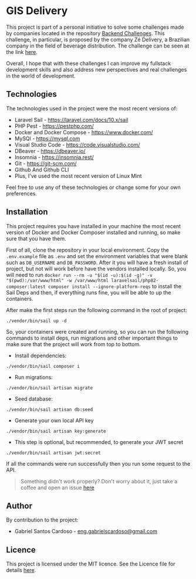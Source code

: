 # GIS Delivery

This project is part of a personal initiative to solve some challenges made by companies located in the repository [Backend Challenges](https://github.com/CollabCodeTech/backend-challenges). This challenge, in particular, is proposed by the company Zé Delivery, a Brazilian company in the field of beverage distribution. The challenge can be seen at the link [here](https://github.com/ZXVentures/ze-code-challenges/blob/master/backend.md).

Overall, I hope that with these challenges I can improve my fullstack development skills and also address new perspectives and real challenges in the world of development.

## Technologies

The technologies used in the project were the most recent versions of:

* Laravel Sail - https://laravel.com/docs/10.x/sail
* PHP Pest - https://pestphp.com/
* Docker and Docker Compose - https://www.docker.com/
* MySQl - https://mysql.com
* Visual Studio Code - https://code.visualstudio.com/
* DBeaver - https://dbeaver.io/
* Insomnia - https://insomnia.rest/
* Git - https://git-scm.com/
* Github And Github CLI
* Plus, I've used the most recent version of Linux Mint

Feel free to use any of these technologies or change some for your own preferences.

## Installation

This project requires you have installed in your machine the most recent version of Docker and  Docker Composer installed and running, so make sure that you have them.

First of all, clone the repository in your local environment. Copy the `.env.example` file as `.env` and set the environment variables that were blank such as `DB_USERNAME` and `DB_PASSWORD`. After it you will have a fresh install of project, but not will work before have the vendors installed locally. So, you will need to run `docker run --rm -u "$(id -u):$(id -g)" -v "$(pwd):/var/www/html" -w /var/www/html laravelsail/php82-composer:latest composer install --ignore-platform-reqs` to install the Sail Deps and then, if everything runs fine, you will be able to up the containers.

After make the first steps run the following command in the root of project:

```shell
./vendor/bin/sail up -d
```

So, your containers were created and running, so you can run the following commands to install deps, run migrations and other important things to make sure that the project will work from top to bottom.

* Install dependencies:

```shell
./vendor/bin/sail composer i
```

* Run migrations:

```shell
./vendor/bin/sail artisan migrate
```

* Seed database:

```shell
./vendor/bin/sail artisan db:seed
```

* Generate your own local API key

```shell
./vendor/bin/sail artisan key:generate
```

* This step is optional, but recommended, to generate your JWT secret

```shell
./vendor/bin/sail artisan jwt:secret
```

If all the commands were run successfully then you run some request to the API.

> Something didn't work properly? Don't worry about it, just take a coffee and open an issue [here](https://github.com/eng-gabrielscardoso/gis-delivery/issues/new)

## Author

By contribution to the project:

* Gabriel Santos Cardoso - eng.gabrielscardoso@gmail.com

## Licence

This project is licensed under the MIT licence. See the Licence file for details [here](LICENSE.md).
